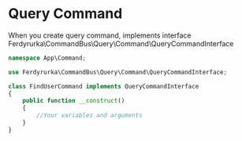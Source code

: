 # Query Command

When you create query command, implements interface 
Ferdyrurka\CommandBus\Query\Command\QueryCommandInterface

```php
namespace App\Command;

use Ferdyrurka\CommandBus\Query\Command\QueryCommandInterface;

class FindUserCommand implements QueryCommandInterface
{
    public function __construct()
    {
        //Your variables and arguments  
    }
}
```